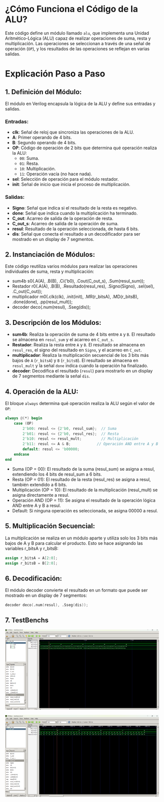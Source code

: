 
# ¿Cómo Funciona el Código de la ALU?

Este código define un módulo llamado `alu`, que implementa una Unidad Aritmético-Lógica (ALU) capaz de realizar operaciones de suma, resta y multiplicación. Las operaciones se seleccionan a través de una señal de operación (`OP`), y los resultados de las operaciones se reflejan en varias salidas.

# Explicación Paso a Paso

## 1. Definición del Módulo:

El módulo en Verilog encapsula la lógica de la ALU y define sus entradas y salidas.

### Entradas:

+ **clk**: Señal de reloj que sincroniza las operaciones de la ALU.
+ **A**: Primer operando de 4 bits.
+ **B**: Segundo operando de 4 bits.
+ **OP**: Código de operación de 2 bits que determina qué operación realiza la ALU:
  - `00`: Suma.
  - `01`: Resta.
  - `10`: Multiplicación.
  - `11`: Operación vacía (no hace nada).
+ **sel**: Selección de operación para el módulo restador.
+ **init**: Señal de inicio que inicia el proceso de multiplicación.

### Salidas:

+ **Signo**: Señal que indica si el resultado de la resta es negativo.
+ **done**: Señal que indica cuando la multiplicación ha terminado.
+ **C_out**: Acarreo de salida de la operación de resta.
+ **C_out_s**: Acarreo de salida de la operación de suma.
+ **resul**: Resultado de la operación seleccionada, de hasta 6 bits.
+ **dis**: Señal que conecta el resultado a un decodificador para ser mostrado en un display de 7 segmentos.

## 2. Instanciación de Módulos:

Este código reutiliza varios módulos para realizar las operaciones individuales de suma, resta y multiplicación:

+ sum4b s0(.A(A), .B(B), .Ci('b0), .Cout(C_out_s), .Sum(resul_sum));
+ Restador r0(.A(A), .B(B), .Resultado(resul_res), .Signo(Signo), .sel(sel), .C_out(C_out));
+ multiplicador m0(.clk(clk), .init(init), .MR(r_bitsA), .MD(r_bitsB), .done(done), .pp(resul_mult));
+ decoder deco(.num(resul), .Sseg(dis));

## 3. Descripción de los Módulos:

- **sum4b**: Realiza la operación de suma de 4 bits entre `A` y `B`. El resultado se almacena en `resul_sum` y el acarreo en `C_out_s`.
- **Restador**: Realiza la resta entre `A` y `B`. El resultado se almacena en `resul_res`, el signo del resultado en `Signo`, y el acarreo en `C_out`.
- **multiplicador**: Realiza la multiplicación secuencial de los 3 bits más bajos de `A` (`r_bitsA`) y `B` (`r_bitsB`). El resultado se almacena en `resul_mult` y la señal `done` indica cuando la operación ha finalizado.
- **decoder**: Decodifica el resultado (`resul`) para mostrarlo en un display de 7 segmentos mediante la señal `dis`.

## 4. Operación de la ALU:

El bloque `always` determina qué operación realiza la ALU según el valor de `OP`:

```verilog
always @(*) begin
	case (OP)
		2'b00: resul <= {2'b0, resul_sum};  // Suma
		2'b01: resul <= {2'b0, resul_res};  // Resta
		2'b10: resul <= resul_mult;         // Multiplicación
		2'b11: resul <= A & B;            // Operación AND entre A y B
		default: resul <= 'b00000;
	endcase
end
```

+ Suma (OP = 00): El resultado de la suma (resul_sum) se asigna a resul, extendiendo los 4 bits de resul_sum a 6 bits.
+ Resta (OP = 01): El resultado de la resta (resul_res) se asigna a resul, también extendido a 6 bits.
+ Multiplicación (OP = 10): El resultado de la multiplicación (resul_mult) se asigna directamente a resul.
+ Operación AND (OP = 11): Se asigna el resultado de la operación lógica AND entre A y B a resul.
+ Default: Si ninguna operación es seleccionada, se asigna 00000 a resul.

## 5. Multiplicación Secuencial:
La multiplicación se realiza en un módulo aparte y utiliza solo los 3 bits más bajos de A y B para calcular el producto. Esto se hace asignando las variables r_bitsA y r_bitsB:
```verilog
assign r_bitsA = A[2:0];
assign r_bitsB = B[2:0];
```
## 6. Decodificación:
El módulo decoder convierte el resultado en un formato que puede ser mostrado en un display de 7 segmentos:
```verilog
decoder deco(.num(resul), .Sseg(dis));
```
## 7. TestBenchs

![simulación](/imagenes/alutest.png)

![simula](/imagenes/alutest2.png)










